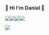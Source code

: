 ### 🌱 Hi I'm Danial 🌱

<img src = "https://img.shields.io/badge/express-20232a.svg?style=flat&logo=express&logoColor=#5FA04E"><img src = "https://img.shields.io/badge/ts-node-20232a.svg?style=flat&logo=ts-node&logoColor=#3178C6"><img src = "https://img.shields.io/badge/nestjs-20232a.svg?style=flat&logo=nestjs&logoColor=#E0234E"><img src = "https://img.shields.io/badge/python-20232a.svg?style=flat&logo=python&logoColor=#3776AB">

<img src="https://github-readme-stats.vercel.app/api/top-langs/?username=dania0x4C&layout=compact&theme=dark"/>
